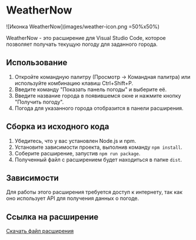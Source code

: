 # WeatherNow

![Иконка WeatherNow](images/weather-icon.png =50%x50%)

WeatherNow - это расширение для Visual Studio Code, которое позволяет получать текущую погоду для заданного города.

## Использование

1. Откройте командную палитру (Просмотр -> Командная палитра) или используйте комбинацию клавиш Ctrl+Shift+P.
2. Введите команду "Показать панель погоды" и выберите её.
3. Введите название города в появившемся окне и нажмите кнопку "Получить погоду".
4. Погода для указанного города отобразится в панели расширения.

## Сборка из исходного кода

1. Убедитесь, что у вас установлен Node.js и npm.
2. Установите зависимости проекта, выполнив команду `npm install`.
3. Соберите расширение, запустив `npm run package`.
4. Полученный файл с расширением будет находиться в папке `dist`.

## Зависимости

Для работы этого расширения требуется доступ к интернету, так как оно использует API для получения данных о погоде.

## Ссылка на расширение

[Скачать файл расширения](https://github.com/AlexMadibaev/Weather-Now/raw/master/weathernow-0.0.1.vsix)

